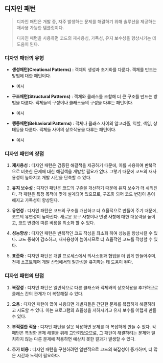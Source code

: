 ## 디자인 패턴

> 디자인 패턴은 개발 중, 자주 발생하는 문제를 해결하기 위해 솔루션을 제공하는 재사용 가능한 템플릿이다.
>
> 디자인 패턴을 사용하면 코드의 재사용성, 가독성, 유지 보수성을 향상시키는 데 도움이 된다.

### 디자인 패턴의 유형

- **생성패턴(Creational Patterns)** : 객체의 생성과 초기화를 다룬다. 객체를 만드는 방법에 대한 패턴이다.<br>
    <details><summary>예시</summary> 

    - **Factory Method**: 객체 생성을 캡슐화하고 서브 클래스에서 어떤 클래스의 인스턴스를 생성할지를 결정하는 패턴이다.

    - **Abstract Factory**: 관련된 여러 개체 팩토리를 생성하는 인터페이스를 제공하는 패턴으로, 관련된 객체군을 생성한다.

    - **Singleton**: 애플리케이션 내에서 오직 하나의 인스턴스를 가지도록 하는 패턴으로, 공유 리소스에 접근할 때 주로 사용된다.

    - **Builder**: 복잡한 객체의 생성 과정을 단순화하고 유연하게 만드는 패턴이다.

    - **Prototype**: 객체를 복제하여 새로운 객체를 생성하는 패턴으로, 기존 객체를 기반으로 새로운 객체를 만든다.
    </details>


- **구조패턴(Structural Patterns)** : 객체와 클래스를 조합해 더 큰 구조를 만드는 방법을 다룬다. 객체들의 구성이나 클래스들의 구성을 다루는 패턴이다.<br>
    <details><summary>예시</summary> 

    - **Adaptor**: 인터페이스 호환성 문제를 해결하기 위해 클래스를 감싸고 새로운 인터페이스를 제공하는 패턴이다.

    - **Bridge**: 추상화와 구현을 분리하여 두 개의 독립된 계층으로 만드는 패턴이다.

    - **Composite**: 객체와 객체 그룹을 동일한 방법으로 처리할 수 있게 하는 패턴으로, 트리 구조를 만든다.

    - **Decorator**: 객체에 동적으로 새로운 책임을 추가하는 패턴으로, 객체의 기능을 확장한다.

    - **Facade**: 복잡한 서브시스템을 간단한 인터페이스로 래핑하여 클라이언트에게 제공하는 패턴이다.

    - **Flyweight**: 객체의 공유 인스턴스를 통해 메모리 사용량을 최적화하는 패턴이다.

    - **Proxy**: 다른 객체에 대한 대체자를 제공하여 객체에 대한 접근을 제어하는 패턴이다.
    </details>


- **행동패턴(Behavioral Patterns)** : 객체나 클래스 사이의 알고리즘, 역할, 책임, 상태등을 다룬다. 객체들 사이의 상호작용을 다루는 패턴이다. <br>
    <details><summary>예시</summary>

  - **Command**: 요청을 객체로 캡슐화하여 실행 취소, 다시 실행 및 큐 처리를 지원하는 패턴이다.

  - **Interpreter**: 언어의 문법을 정의하고 해석하는 패턴으로, 특정 언어의 해석기를 구현한다.

  - **Iterator**: 집합 객체의 요소를 순차적으로 접근하는 패턴으로, 반복을 단순화한다.

  - **Mediator**: 객체 간의 상호 작용을 캡슐화하여 느슨한 결합을 촉진하는 패턴이다.

  - **Memento**: 객체의 내부 상태를 캡슐화하여 나중에 복원할 수 있도록 하는 패턴이다.

  - **Observer**: 한 객체의 상태 변화를 다른 객체에게 통지하는 패턴으로, 주로 이벤트 처리에 사용된다.

  - **State**: 객체의 상태를 캡슐화하고 상태에 따라 행동을 변경하는 패턴이다.

  - **Strategy**: 여러 알고리즘을 정의하고 각각을 캡슐화하여 교환 가능하도록 만드는 패턴이다.

  - **Template Method**: 일부 알고리즘 단계를 서브 클래스로 미루는 패턴으로, 알고리즘의 뼈대를 정의한다.

  - **Visitor**: 객체 구조를 순회하고 각 요소에 대한 작업을 캡슐화하는 패턴으로, 새로운 작업을 추가하기 쉽다.
    </details>

### 디자인 패턴의 장점

1. **재사용성** : 디자인 패턴은 검증된 해결책을 제공하기 때문에, 이를 사용하여 반복적으로 비슷한 문제에 대한 해결책을 개발할 필요가 없다. 그렇기 때문에 코드의 재사용성이 높아지고 개발 시간을 단축할 수
   있다.


2. **유지 보수성** : 디자인 패턴은 코드의 구존을 개선하기 때문에 유지 보수가 더 쉬워진다. 각 패턴은 특정 목적에 맞게 설계되어 있으므로, 구조화 되어 코드 변경이 용이해지고 가독성이 향상된다.


4. **유연성** : 디자인 패턴은 코드의 구조를 개선하고 더 효율적으로 만들어 주기 때문에, 코드의 유연성이 높아진다. 새로운 요구 사항이나 변경 사항에 대한 대응력을 높이고, 코드 변경에 따른 비용을 최소화 할
   수 있다.


5. **성능향상** : 디자인 패턴은 반복적인 코드 작성을 최소화 하여 성능을 향상시킬 수 있다. 코드 중복이 감소하고, 재사용성이 높아지므로 더 효율적인 코드를 작성할 수 있다.


6. **표준화** : 디자인 패턴은 개발 프로세스에서 의사소통과 협업을 더 쉽게 만들어주며, 전체 소프트웨어 개발 산업에서의 일관성을 유지하는 데 도움이 된다.

### 디자인 패턴의 단점

1. **복잡성** : 디자인 패턴은 일반적으로 다른 클래스와 객체와의 상호작용을 추가하므로 클래스 간의 관계가 더 복잡해질 수 있다.


2. **오용** : 디자인 패턴이 많이 사용되면 개발자들은 간단한 문제를 복잡하게 해결하려고 시도할 수 있다. 이는 프로그램의 효율성을 저하시키고 유지 보수를 어렵게 만들 수 있다.


3. **부적절한 적용** : 디자인 패턴을 잘못 적용하면 문제를 더 복잡하게 만들 수 있다. 각 패턴은 특정한 문제 해결을 위해 고안되었으므로, 그 패턴이 해결하려는 문제와 일치하지 않는 다른 문제에 적용하면
   예상치 못한 결과가 발생할 수 있다.


4. **추가 비용** : 디자인 패턴을 구현하려면 일반적으로 코드의 복잡성이 증가하며, 더 많은 시간과 노력이 필요하다. 